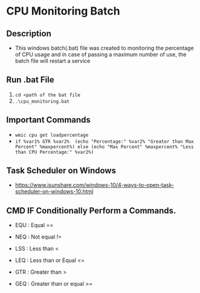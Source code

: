 # CPU Monitoring Batch

## Description
* This windows batch(.bat) file was created to monitoring the percentage of CPU usage and in case of passing a maximum number of use, the batch file will restart a service

## Run .bat File
1. `cd <path of the bat file`
2. `.\cpu_monitoring.bat`

## Important Commands
* `wmic cpu get loadpercentage`
* `if %var1% GTR %var2%  (echo "Percentage:" %var2% "Greater than Max Percent" %maxpercent%) else (echo "Max Percent" %maxpercent% "Less than CPU Percentage:" %var2%)`

## Task Scheduler on Windows
* https://www.isunshare.com/windows-10/4-ways-to-open-task-scheduler-on-windows-10.html

## CMD IF Conditionally Perform a Commands.
* EQU : Equal ==
* NEQ : Not equal !=

* LSS : Less than <
* LEQ : Less than or Equal <=

* GTR : Greater than >
* GEQ : Greater than or equal >=


